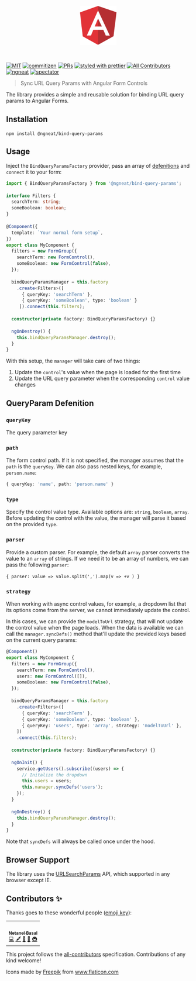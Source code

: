 <p align="center">
 <img width="20%" height="20%" src="./logo.svg">
</p>

<br />

[![MIT](https://img.shields.io/packagist/l/doctrine/orm.svg?style=flat-square)]()
[![commitizen](https://img.shields.io/badge/commitizen-friendly-brightgreen.svg?style=flat-square)]()
[![PRs](https://img.shields.io/badge/PRs-welcome-brightgreen.svg?style=flat-square)]()
[![styled with prettier](https://img.shields.io/badge/styled_with-prettier-ff69b4.svg?style=flat-square)](https://github.com/prettier/prettier)
[![All Contributors](https://img.shields.io/badge/all_contributors-0-orange.svg?style=flat-square)](#contributors-)
[![ngneat](https://img.shields.io/badge/@-ngneat-383636?style=flat-square&labelColor=8f68d4)](https://github.com/ngneat/)
[![spectator](https://img.shields.io/badge/tested%20with-spectator-2196F3.svg?style=flat-square)]()

> Sync URL Query Params with Angular Form Controls

The library provides a simple and reusable solution for binding URL query params to Angular Forms.

## Installation

`npm install @ngneat/bind-query-params`

## Usage

Inject the `BindQueryParamsFactory` provider, pass an array of [defenitions](#QueryParamDefenition) and `connect` it to your form:

<!-- prettier-ignore -->
```ts
import { BindQueryParamsFactory } from '@ngneat/bind-query-params';

interface Filters {
  searchTerm: string;
  someBoolean: boolean;
}

@Component({
  template: `Your normal form setup`,
})
export class MyComponent {
  filters = new FormGroup({
    searchTerm: new FormControl(),
    someBoolean: new FormControl(false),
  });

  bindQueryParamsManager = this.factory
    .create<Filters>([
      { queryKey: 'searchTerm' },
      { queryKey: 'someBoolean', type: 'boolean' }
     ]).connect(this.filters);

  constructor(private factory: BindQueryParamsFactory) {}

  ngOnDestroy() {
    this.bindQueryParamsManager.destroy();
  }
}
```

With this setup, the `manager` will take care of two things:

1. Update the `control`'s value when the page is loaded for the first time
2. Update the URL query parameter when the corresponding `control` value changes

## QueryParam Defenition

### `queryKey`

The query parameter key

### `path`

The form control path. If it is not specified, the manager assumes that the `path` is the `queryKey`. We can also pass nested keys, for example, `person.name`:

```ts
{ queryKey: 'name', path: 'person.name' }
```

### `type`

Specify the control value type. Available options are:
`string`, `boolean`, `array`.
Before updating the control with the value, the manager will parse it based on the provided `type`.

### `parser`

Provide a custom parser. For example, the default `array` parser converts the value to an `array` of strings. If we need it to be an array of numbers, we can pass the following `parser`:

`{ parser: value => value.split(',').map(v => +v ) }`

### `strategy`

When working with async control values, for example, a dropdown list that its options come from the server, we cannot immediately update the control.

In this cases, we can provide the `modelToUrl` strategy, that will not update the control value when the page loads. When the data is available we can call the `manager.syncDefs()` method that'll update the provided keys based on the current query params:

```ts
@Component()
export class MyComponent {
  filters = new FormGroup({
    searchTerm: new FormControl(),
    users: new FormControl([]),
    someBoolean: new FormControl(false),
  });

  bindQueryParamsManager = this.factory
    .create<Filters>([
      { queryKey: 'searchTerm' },
      { queryKey: 'someBoolean', type: 'boolean' },
      { queryKey: 'users', type: 'array', strategy: 'modelToUrl' },
    ])
    .connect(this.filters);

  constructor(private factory: BindQueryParamsFactory) {}

  ngOnInit() {
    service.getUsers().subscribe((users) => {
      // Initalize the dropdown
      this.users = users;
      this.manager.syncDefs('users');
    });
  }

  ngOnDestroy() {
    this.bindQueryParamsManager.destroy();
  }
}
```

Note that `syncDefs` will always be called once under the hood.

## Browser Support

The library uses the [URLSearchParams](https://developer.mozilla.org/en-US/docs/Web/API/URLSearchParams) API, which supported in any browser except IE.

## Contributors ✨

Thanks goes to these wonderful people ([emoji key](https://allcontributors.org/docs/en/emoji-key)):

<!-- ALL-CONTRIBUTORS-LIST:START - Do not remove or modify this section -->
<!-- prettier-ignore-start -->
<!-- markdownlint-disable -->
<table>
  <tr>
    <td align="center"><a href="https://www.netbasal.com/"><img src="https://avatars1.githubusercontent.com/u/6745730?v=4?s=100" width="100px;" alt=""/><br /><sub><b>Netanel Basal</b></sub></a><br /><a href="https://github.com/@ngneat/bind-query-params/commits?author=NetanelBasal" title="Code">💻</a> <a href="#content-NetanelBasal" title="Content">🖋</a> <a href="https://github.com/@ngneat/bind-query-params/commits?author=NetanelBasal" title="Documentation">📖</a> <a href="#ideas-NetanelBasal" title="Ideas, Planning, & Feedback">🤔</a> <a href="#infra-NetanelBasal" title="Infrastructure (Hosting, Build-Tools, etc)">🚇</a></td>
  </tr>
</table>

<!-- markdownlint-restore -->
<!-- prettier-ignore-end -->

<!-- ALL-CONTRIBUTORS-LIST:END -->

This project follows the [all-contributors](https://github.com/all-contributors/all-contributors) specification. Contributions of any kind welcome!

<div>Icons made by <a href="http://www.freepik.com/" title="Freepik">Freepik</a> from <a href="https://www.flaticon.com/" title="Flaticon">www.flaticon.com</a></div>
